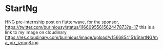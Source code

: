 # StartNg
HNG pre-internship
post on flutterwave, for the sponsor, https://twitter.com/buriniousy/status/1166095561562447873?s=17
this is a link to my image on cloudinary https://res.cloudinary.com/burinious/image/upload/v1566854151/StartNG/ma_pix_izmqj8.jpg